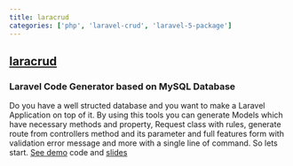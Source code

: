 ```yaml
---
title: laracrud
categories: ['php', 'laravel-crud', 'laravel-5-package']
---
```

## [laracrud](https://github.com/digitaldreams/laracrud)

### Laravel Code Generator based on MySQL Database


Do you have a well structed database and you want to make a Laravel Application on top of it.
By using this tools you can generate Models which have necessary methods and property, Request class with rules, generate route from controllers method and its parameter and full features form with validation error message and more with a single line of command. So lets start. [See demo](https://github.com/digitaldreams/laracrud-demo) code and [slides](https://slides.com/tuhinbepari/laracrud/fullscreen#/) 
